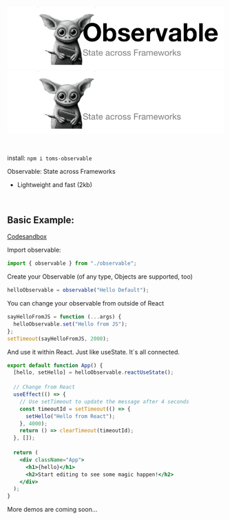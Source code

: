 ![Observable (light mode)](./img/observable-header-light.png#gh-light-mode-only)
![Observable (dark mode)](./img/observable-header-dark.png#gh-dark-mode-only)

<br>

install: `npm i toms-observable`

Observable: State across Frameworks

- Lightweight and fast (2kb)
<br>



## Basic Example:
[Codesandbox](https://codesandbox.io/p/sandbox/broken-dust-dd33md)

Import observable:
```jsx
import { observable } from "./observable";
```
Create your Observable (of any type, Objects are supported, too)
```jsx
helloObservable = observable("Hello Default");
```
You can change your observable from outside of React
```jsx
sayHelloFromJS = function (...args) {
  helloObservable.set("Hello from JS");
};
setTimeout(sayHelloFromJS, 2000);
```
And use it within React. Just like useState. It´s all connected.
```jsx
export default function App() {
  [hello, setHello] = helloObservable.reactUseState();
  
  // Change from React
  useEffect(() => {
    // Use setTimeout to update the message after 4 seconds
    const timeoutId = setTimeout(() => {
      setHello("Hello from React");
    }, 4000);
    return () => clearTimeout(timeoutId);
  }, []);

  return (
    <div className="App">
      <h1>{hello}</h1>
      <h2>Start editing to see some magic happen!</h2>
    </div>
  );
}
```

More demos are coming soon...
